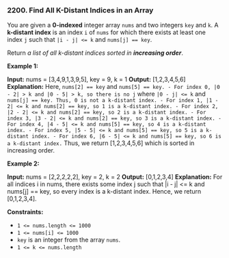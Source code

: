 ### 2200\. Find All K-Distant Indices in an Array

You are given a **0-indexed** integer array `nums` and two integers `key` and `k`. A **k-distant index** is an index `i` of `nums` for which there exists at least one index `j` such that `|i - j| <= k` and `nums[j] == key`.

Return _a list of all k-distant indices sorted in **increasing order**_.

**Example 1:**

**Input:** nums = \[3,4,9,1,3,9,5\], key = 9, k = 1
**Output:** \[1,2,3,4,5,6\]
**Explanation:** Here, `nums[2] == key` and `nums[5] == key. - For index 0, |0 - 2| > k and |0 - 5| > k, so there is no j` where `|0 - j| <= k` and `nums[j] == key. Thus, 0 is not a k-distant index. - For index 1, |1 - 2| <= k and nums[2] == key, so 1 is a k-distant index. - For index 2, |2 - 2| <= k and nums[2] == key, so 2 is a k-distant index. - For index 3, |3 - 2| <= k and nums[2] == key, so 3 is a k-distant index. - For index 4, |4 - 5| <= k and nums[5] == key, so 4 is a k-distant index. - For index 5, |5 - 5| <= k and nums[5] == key, so 5 is a k-distant index. - For index 6, |6 - 5| <= k and nums[5] == key, so 6 is a k-distant index.`
Thus, we return \[1,2,3,4,5,6\] which is sorted in increasing order. 

**Example 2:**

**Input:** nums = \[2,2,2,2,2\], key = 2, k = 2
**Output:** \[0,1,2,3,4\]
**Explanation:** For all indices i in nums, there exists some index j such that |i - j| <= k and nums\[j\] == key, so every index is a k-distant index. 
Hence, we return \[0,1,2,3,4\].

**Constraints:**

*   `1 <= nums.length <= 1000`
*   `1 <= nums[i] <= 1000`
*   `key` is an integer from the array `nums`.
*   `1 <= k <= nums.length`
